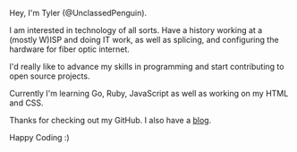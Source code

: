 Hey, I'm Tyler (@UnclassedPenguin). 

I am interested in technology of all sorts. Have a history working at a (mostly W)ISP and doing IT work, as well as splicing, and configuring the hardware for fiber optic internet.  
 
I'd really like to advance my skills in programming and start contributing to open source projects. 
 
Currently I'm learning Go, Ruby, JavaScript as well as working on my HTML and CSS. 
 
Thanks for checking out my GitHub. I also have a [blog](https://blog.unclassed.ca). 
 
Happy Coding :)

<!---
UnclassedPenguin/UnclassedPenguin is a ✨ special ✨ repository because its `README.md` (this file) appears on your GitHub profile.
You can click the Preview link to take a look at your changes.
--->
